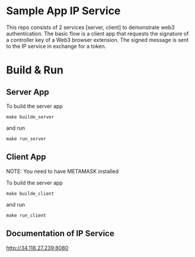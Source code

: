 # Sample App IP Service

This repo consists of 2 services [server, client] to demonstrate
web3 authentication. The basic flow is a client app that requests
the signature of a controller key of a Web3 browser extension. The
signed message is sent to the IP service in exchange for a token.



# Build & Run

## Server App

To build the server app

    make builde_server

and run

    make run_server

## Client App

NOTE: You need to have METAMASK installed

To build the server app

    make builde_client

and run

    make run_client


## Documentation of IP Service

http://34.118.27.239:8080




